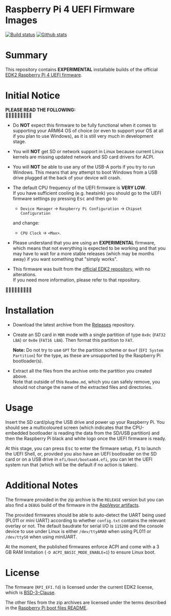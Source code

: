 Raspberry Pi 4 UEFI Firmware Images
===================================

[![Build status](https://img.shields.io/appveyor/ci/pbatard/RPi4.svg?style=flat-square)](https://ci.appveyor.com/project/pbatard/RPi4)
[![Github stats](https://img.shields.io/github/downloads/pftf/RPi4/total.svg?style=flat-square)](https://github.com/pftf/RPi4/releases)

# Summary

This repository contains __EXPERIMENTAL__ installable builds of the official
[EDK2 Raspberry Pi 4 UEFI firmware](https://github.com/tianocore/edk2-platforms/tree/master/Platform/RaspberryPi/RPi4).

# Initial Notice

__PLEASE READ THE FOLLOWING:__  
&#x1F53B;&#x1F53B;&#x1F53B;&#x1F53B;&#x1F53B;&#x1F53B;&#x1F53B;&#x1F53B;&#x1F53B; 

* Do __NOT__ expect this firmware to be fully functional when it comes to supporting
  your ARM64 OS of choice (or even to support your OS at all if you plan to use
  Windows),  as it is still very much in development stage. 

* You will __NOT__ get SD or network support in Linux because current Linux kernels
  are missing updated network and SD card drivers for ACPI.

* You will __NOT__ be able to use any of the USB-A ports if you try to run Windows.
  This means that any attempt to boot Windows from a USB drive plugged at the back
  of your device will crash.

* The default CPU frequency of the UEFI firmware is __VERY LOW__.  
  If you have sufficient cooling (e.g. heatsink) you should go to the UEFI firmware
  settings py pressing <kbd>Esc</kbd> and then go to:
  - `Device Manager` &rarr; `Raspberry Pi Configuration` &rarr; `Chipset Configuration`
  
  and change:
  - `CPU Clock` &rarr; `<Max>`.

* Please understand that you are using an __EXPERIMENTAL__ firmware, which means that
  not everything is expected to be working and that you may have to wait for a more
  stable releases (which may be months away) if you want something that "simply works".

* This firmware was built from the
  [official EDK2 repository](https://github.com/tianocore/edk2-platforms/tree/master/Platform/RaspberryPi/RPi4),
  with no alterations.  
  If you need more information, please refer to that repository.

&#x1F53A;&#x1F53A;&#x1F53A;&#x1F53A;&#x1F53A;&#x1F53A;&#x1F53A;&#x1F53A;&#x1F53A;

# Installation

* Download the latest archive from the [Releases](https://github.com/pftf/RPi4/releases)
  repository.

* Create an SD card in `MBR` mode with a single partition of type `0x0c` (`FAT32 LBA`)
  or `0x0e` (`FAT16 LBA`). Then format this partition to `FAT`.

  __Note:__ Do not try to use `GPT` for the partition scheme or `0xef` (`EFI System
  Partition`)  for the type, as these are unsupported by the Raspberry Pi bootloader(s).

* Extract all the files from the archive onto the partition you created above.  
  Note that outside of this `Readme.md`, which you can safely remove, you should not
  change the name of the extracted files and directories.

# Usage

Insert the SD card/plug the USB drive and power up your Raspberry Pi. You should see a
multicoloured screen (which indicates that the CPU-embedded bootloader is reading the
data from the SD/USB partition) and then the Raspberry Pi black and white logo once the
UEFI firmware is ready.

At this stage, you can press <kbd>Esc</kbd> to enter the firmware setup, <kbd>F1</kbd>
to launch the UEFI Shell, or, provided you also have an UEFI bootloader on the SD 
card or on a USB drive in `efi/boot/bootaa64.efi`, you can let the UEFI system run that
(which will be the default if no action is taken).

# Additional Notes

The firmware provided in the zip archive is the `RELEASE` version but you can also find
a `DEBUG` build of the firmware in the 
[AppVeyor artifacts](https://ci.appveyor.com/project/pbatard/RPi4/build/artifacts).

The provided firmwares should be able to auto-detect the UART being used (PL011 or mini
UART) according to whether `config.txt` contains the relevant overlay or not. The default
baudrate for serial I/O is `115200` and the console device to use under Linux is either
`/dev/ttyAMA0` when using PL011 or `/dev/ttyS0` when using miniUART.

At the moment, the published firmwares enforce ACPI and come with a 3 GB RAM limitation
(`-D ACPI_BASIC_MODE_ENABLE=1`) to ensure Linux boot.

# License

The firmware (`RPI_EFI.fd`) is licensed under the current EDK2 license, which is
[BSD-3-Clause](https://github.com/ARM-software/arm-trusted-firmware/blob/master/license.rst).

The other files from the zip archives are licensed under the terms described in the
[Raspberry Pi boot files README](https://github.com/raspberrypi/firmware/blob/master/README.md).
